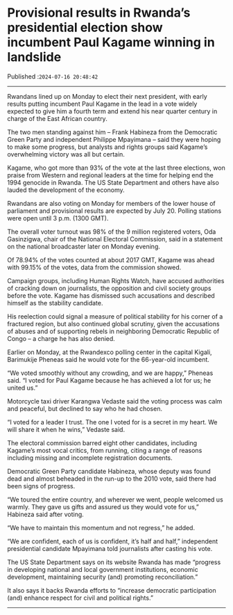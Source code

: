 # Provisional results in Rwanda’s presidential election show incumbent Paul Kagame winning in landslide

Published :`2024-07-16 20:48:42`

---

Rwandans lined up on Monday to elect their next president, with early results putting incumbent Paul Kagame in the lead in a vote widely expected to give him a fourth term and extend his near quarter century in charge of the East African country.

The two men standing against him – Frank Habineza from the Democratic Green Party and independent Philippe Mpayimana – said they were hoping to make some progress, but analysts and rights groups said Kagame’s overwhelming victory was all but certain.

Kagame, who got more than 93% of the vote at the last three elections, won praise from Western and regional leaders at the time for helping end the 1994 genocide in Rwanda. The US State Department and others have also lauded the development of the economy.

Rwandans are also voting on Monday for members of the lower house of parliament and provisional results are expected by July 20. Polling stations were open until 3 p.m. (1300 GMT).

The overall voter turnout was 98% of the 9 million registered voters, Oda Gasinzigwa, chair of the National Electoral Commission, said in a statement on the national broadcaster later on Monday evening.

Of 78.94% of the votes counted at about 2017 GMT, Kagame was ahead with 99.15% of the votes, data from the commission showed.

Campaign groups, including Human Rights Watch, have accused authorities of cracking down on journalists, the opposition and civil society groups before the vote. Kagame has dismissed such accusations and described himself as the stability candidate.

His reelection could signal a measure of political stability for his corner of a fractured region, but also continued global scrutiny, given the accusations of abuses and of supporting rebels in neighboring Democratic Republic of Congo – a charge he has also denied.

Earlier on Monday, at the Rwandexco polling center in the capital Kigali, Barimukije Pheneas said he would vote for the 66-year-old incumbent.

“We voted smoothly without any crowding, and we are happy,” Pheneas said. “I voted for Paul Kagame because he has achieved a lot for us; he united us.”

Motorcycle taxi driver Karangwa Vedaste said the voting process was calm and peaceful, but declined to say who he had chosen.

“I voted for a leader I trust. The one I voted for is a secret in my heart. We will share it when he wins,” Vedaste said.

The electoral commission barred eight other candidates, including Kagame’s most vocal critics, from running, citing a range of reasons including missing and incomplete registration documents.

Democratic Green Party candidate Habineza, whose deputy was found dead and almost beheaded in the run-up to the 2010 vote, said there had been signs of progress.

“We toured the entire country, and wherever we went, people welcomed us warmly. They gave us gifts and assured us they would vote for us,” Habineza said after voting.

“We have to maintain this momentum and not regress,” he added.

“We are confident, each of us is confident, it’s half and half,” independent presidential candidate Mpayimana told journalists after casting his vote.

The US State Department says on its website Rwanda has made “progress in developing national and local government institutions, economic development, maintaining security (and) promoting reconciliation.”

It also says it backs Rwanda efforts to “increase democratic participation (and) enhance respect for civil and political rights.”

---

